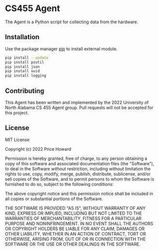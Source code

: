 # CS455 Agent

The Agent is a Python script for collecting data from the hardware.

## Installation

Use the package manager [pip](https://pip.pypa.io/en/stable/) to install external module.

```bash
pip install --update
pip install psutil
pip install json
pip install uuid
pip install logging
```

## Contributing
This Agent has been written and implemented by the 2022 University of North Alabama CS 455 Agent group. Pull requests will not be accepted for this project.



## License
MIT License

Copyright (c) 2022 Price Howard

Permission is hereby granted, free of charge, to any person obtaining a copy
of this software and associated documentation files (the "Software"), to deal
in the Software without restriction, including without limitation the rights
to use, copy, modify, merge, publish, distribute, sublicense, and/or sell
copies of the Software, and to permit persons to whom the Software is
furnished to do so, subject to the following conditions:

The above copyright notice and this permission notice shall be included in all
copies or substantial portions of the Software.

THE SOFTWARE IS PROVIDED "AS IS", WITHOUT WARRANTY OF ANY KIND, EXPRESS OR
IMPLIED, INCLUDING BUT NOT LIMITED TO THE WARRANTIES OF MERCHANTABILITY,
FITNESS FOR A PARTICULAR PURPOSE AND NONINFRINGEMENT. IN NO EVENT SHALL THE
AUTHORS OR COPYRIGHT HOLDERS BE LIABLE FOR ANY CLAIM, DAMAGES OR OTHER
LIABILITY, WHETHER IN AN ACTION OF CONTRACT, TORT OR OTHERWISE, ARISING FROM,
OUT OF OR IN CONNECTION WITH THE SOFTWARE OR THE USE OR OTHER DEALINGS IN THE
SOFTWARE.